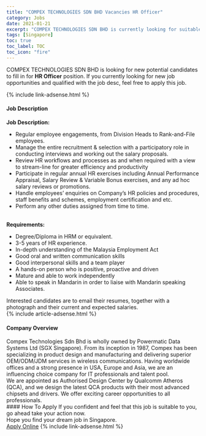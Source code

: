 ```yaml
---
title: "COMPEX TECHNOLOGIES SDN BHD Vacancies HR Officer" 
category: Jobs 
date: 2021-01-21 
excerpt: "COMPEX TECHNOLOGIES SDN BHD is currently looking for suitable person to fill in the HR Officer which positioned at Singapore" 
tags: [Singapore] 
toc: true 
toc_label: TOC 
toc_icon: "fire" 
--- 
```


<p>COMPEX TECHNOLOGIES SDN BHD is looking for new potential candidates to fill in for <b>HR Officer</b> position. If you currently looking for new job opportunities and qualified with the job desc, feel free to apply this job.
</p>{% include link-adsense.html %} 
<div><div><h4>Job Description</h4></div><div><div><span><div><div><div><strong>Job Description:</strong></div><ul><li>Regular employee engagements, from Division Heads to Rank-and-File employees.</li><li>Manage the entire recruitment &amp; selection with a participatory role in conducting interviews and working out the salary proposals.</li><li>Review HR workflows and processes as and when required with a view to stream-line for greater efficiency and productivity</li><li>Participate in regular annual HR exercises including Annual Performance Appraisal, Salary Review &amp; Variable Bonus exercises, and any ad hoc salary reviews or promotions.</li><li>Handle employees&#8217; enquiries on Company&#8217;s HR policies and procedures, staff benefits and schemes, employment certification and etc.</li><li>Perform any other duties assigned from time to time.</li></ul><div><br><strong>Requirements:</strong></div><ul><li>Degree/Diploma in HRM or equivalent.</li><li>3-5 years of HR experience.</li><li>In-depth understanding of the Malaysia Employment Act</li><li>Good oral and written communication skills</li><li>Good interpersonal skills and a team player</li><li>A hands-on person who is positive, proactive and driven</li><li>Mature and able to work independently</li><li>Able to speak in Mandarin in order to liaise with Mandarin speaking Associates.</li></ul>Interested candidates are to email their resumes, together with a photograph and their current and expected salaries.</div></div></span></div></div></div> 
{% include article-adsense.html %} 
<div><div><h4>Company Overview</h4></div><div><div><span><div><div>
<div>
		Compex Technologies Sdn Bhd is wholly owned by Powermatic Data Systems Ltd (SGX Singapore). From its inception in 1987, Compex has been specializing in product design and manufacturing and delivering superior OEM/ODM/JDM services in wireless communications. Having worldwide offices and a strong presence in USA, Europe and Asia, we are an influencing choice company for IT professionals and talent pool.</div>
<div>
		We are appointed as Authorised Design Center by Qualcomm Atheros (QCA), and we design the latest QCA products with their most advanced chipsets and drivers. We offer exciting career opportunities to all professionals.</div>
</div></div></span></div></div></div> 
#### How To Apply 
If you confident and feel that this job is suitable to you, go ahead take your action now. <br/> 
Hope you find your dream job in Singapore. <br/> 
<a href="https://www.jobstreet.com.my/en/job/hr-officer-8265833/origin/sg?jobId=jobstreet-sg-job-8265833&sectionRank=2&token=0~10155215-c9ca-42c7-82b1-c98c6c8cd0b7&fr=SRP%20View%20In%20New%20Ta" class="btn btn--info" target="_blank" rel="nofollow noopenner">Apply Online</a> 
{% include link-adsense.html %} 